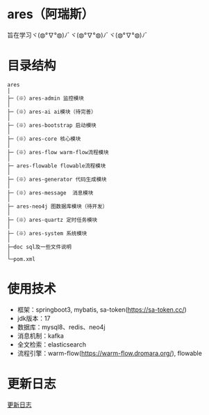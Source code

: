 # ares（阿瑞斯）

旨在学习ヾ(◍°∇°◍)ﾉﾞヾ(◍°∇°◍)ﾉﾞヾ(◍°∇°◍)ﾉﾞ

# 目录结构

```
ares
│
├─（※）ares-admin 监控模块
│
├─（※）ares-ai ai模块（待完善）
│
├─（※）ares-bootstrap 启动模块
│
├─（※）ares-core 核心模块
│
├─（※）ares-flow warm-flow流程模块
│
├─ ares-flowable flowable流程模块
│
├─（※）ares-generator 代码生成模块
│
├─（※）ares-message  消息模块
│
├─ ares-neo4j 图数据库模块（待开发）
│
├─（※）ares-quartz 定时任务模块
│
├─（※）ares-system 系统模块
│
├─doc sql及一些文件说明
│
└─pom.xml

```

# 使用技术

- 框架：springboot3, mybatis, sa-token(https://sa-token.cc/)
- jdk版本：17
- 数据库：mysql8、redis、neo4j
- 消息机制：kafka
- 全文检索：elasticsearch
- 流程引擎：warm-flow(https://warm-flow.dromara.org/), flowable

# 更新日志
[更新日志](CHANGELOG.md)
